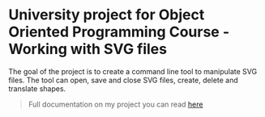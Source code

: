 <h1 id="university-project-for-object-oriented-programming-course---working-with-svg-files">University project for Object Oriented Programming Course - Working with SVG files</h1>
<p>The goal of the project is to create a command line tool to manipulate SVG files. The tool can open, save and close SVG files, create, delete and translate shapes.</p>
<blockquote>
<p>Full documentation on my project you can read <a href="https://working-with-svg-files-av.imfast.io/html/index.html">here</a></p>
</blockquote>
